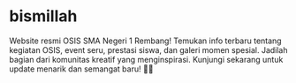 # bismillah
Website resmi OSIS SMA Negeri 1 Rembang! Temukan info terbaru tentang kegiatan OSIS, event seru, prestasi siswa, dan galeri momen spesial. Jadilah bagian dari komunitas kreatif yang menginspirasi. Kunjungi sekarang untuk update menarik dan semangat baru! 🌟✨
